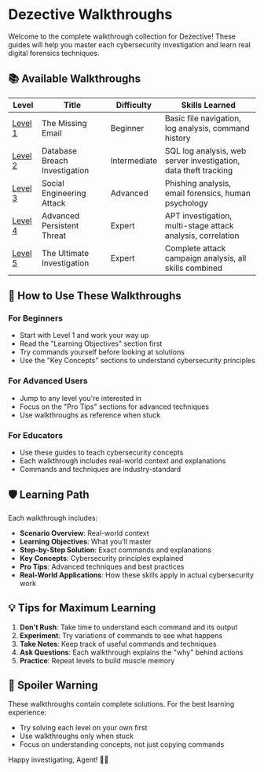 # Dezective Walkthroughs

Welcome to the complete walkthrough collection for Dezective! These guides will help you master each cybersecurity investigation and learn real digital forensics techniques.

## 📚 Available Walkthroughs

| Level | Title | Difficulty | Skills Learned |
|-------|-------|------------|----------------|
| [Level 1](./level-1-walkthrough.md) | The Missing Email | Beginner | Basic file navigation, log analysis, command history |
| [Level 2](./level-2-walkthrough.md) | Database Breach Investigation | Intermediate | SQL log analysis, web server investigation, data theft tracking |
| [Level 3](./level-3-walkthrough.md) | Social Engineering Attack | Advanced | Phishing analysis, email forensics, human psychology |
| [Level 4](./level-4-walkthrough.md) | Advanced Persistent Threat | Expert | APT investigation, multi-stage attack analysis, correlation |
| [Level 5](./level-5-walkthrough.md) | The Ultimate Investigation | Expert | Complete attack campaign analysis, all skills combined |

## 🎯 How to Use These Walkthroughs

### For Beginners
- Start with Level 1 and work your way up
- Read the "Learning Objectives" section first
- Try commands yourself before looking at solutions
- Use the "Key Concepts" sections to understand cybersecurity principles

### For Advanced Users
- Jump to any level you're interested in
- Focus on the "Pro Tips" sections for advanced techniques
- Use walkthroughs as reference when stuck

### For Educators
- Use these guides to teach cybersecurity concepts
- Each walkthrough includes real-world context and explanations
- Commands and techniques are industry-standard

## 🛡️ Learning Path

Each walkthrough includes:
- **Scenario Overview**: Real-world context
- **Learning Objectives**: What you'll master
- **Step-by-Step Solution**: Exact commands and explanations
- **Key Concepts**: Cybersecurity principles explained
- **Pro Tips**: Advanced techniques and best practices
- **Real-World Applications**: How these skills apply in actual cybersecurity work

## 💡 Tips for Maximum Learning

1. **Don't Rush**: Take time to understand each command and its output
2. **Experiment**: Try variations of commands to see what happens
3. **Take Notes**: Keep track of useful commands and techniques
4. **Ask Questions**: Each walkthrough explains the "why" behind actions
5. **Practice**: Repeat levels to build muscle memory

## 🚨 Spoiler Warning

These walkthroughs contain complete solutions. For the best learning experience:
- Try solving each level on your own first
- Use walkthroughs only when stuck
- Focus on understanding concepts, not just copying commands

Happy investigating, Agent! 🕵️‍♂️
